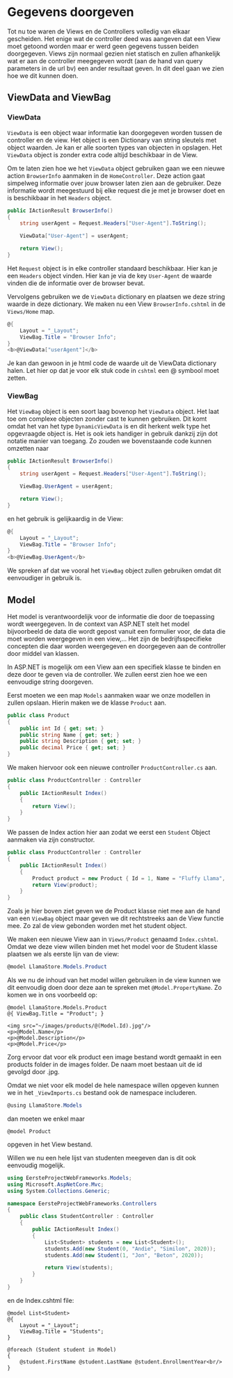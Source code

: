 # Gegevens doorgeven

Tot nu toe waren de Views en de Controllers volledig van elkaar gescheiden. Het enige wat de controller deed was aangeven dat een View moet getoond worden maar er werd geen gegevens tussen beiden doorgegeven. Views zijn normaal gezien niet statisch en zullen afhankelijk wat er aan de controller meegegeven wordt \(aan de hand van query parameters in de url bv\) een ander resultaat geven. In dit deel gaan we zien hoe we dit kunnen doen.

## ViewData and ViewBag

### ViewData

`ViewData` is een object waar informatie kan doorgegeven worden tussen de controller en de view. Het object is een Dictionary van string sleutels met object waarden. Je kan er alle soorten types van objecten in opslagen. Het `ViewData` object is zonder extra code altijd beschikbaar in de View.

Om te laten zien hoe we het `ViewData` object gebruiken gaan we een nieuwe action `BrowserInfo` aanmaken in de `HomeController`. Deze action gaat simpelweg informatie over jouw browser laten zien aan de gebruiker. Deze informatie wordt meegestuurd bij elke request die je met je browser doet en is beschikbaar in het `Headers` object.

```csharp
public IActionResult BrowserInfo()
{
    string userAgent = Request.Headers["User-Agent"].ToString();

    ViewData["User-Agent"] = userAgent;

    return View();
}
```

Het `Request` object is in elke controller standaard beschikbaar. Hier kan je een `Headers` object vinden. Hier kan je via de key `User-Agent` de waarde vinden die de informatie over de browser bevat.

Vervolgens gebruiken we de `ViewData` dictionary en plaatsen we deze string waarde in deze dictionary. We maken nu een View `BrowserInfo.cshtml` in de `Views/Home` map.

```csharp
@{
    Layout = "_Layout";
    ViewBag.Title = "Browser Info";
}
<b>@ViewData["userAgent"]</b>
```

Je kan dan gewoon in je html code de waarde uit de ViewData dictionary halen. Let hier op dat je voor elk stuk code in `cshtml` een @ symbool moet zetten.

### ViewBag

Het `ViewBag` object is een soort laag bovenop het `ViewData` object. Het laat toe om complexe objecten zonder cast te kunnen gebruiken. Dit komt omdat het van het type `DynamicViewData` is en dit herkent welk type het opgevraagde object is. Het is ook iets handiger in gebruik dankzij zijn dot notatie manier van toegang. Zo zouden we bovenstaande code kunnen omzetten naar

```csharp
public IActionResult BrowserInfo()
{
    string userAgent = Request.Headers["User-Agent"].ToString();

    ViewBag.UserAgent = userAgent;

    return View();
}
```

en het gebruik is gelijkaardig in de View:

```csharp
@{
    Layout = "_Layout";
    ViewBag.Title = "Browser Info";
}
<b>@ViewBag.UserAgent</b>
```

We spreken af dat we vooral het `ViewBag` object zullen gebruiken omdat dit eenvoudiger in gebruik is.

## Model

Het model is verantwoordelijk voor de informatie die door de toepassing wordt weergegeven. In de context van ASP.NET stelt het model bijvoorbeeld de data die wordt gepost vanuit een formulier voor, de data die moet worden weergegeven in een view,... Het zijn de bedrijfsspecifieke concepten die daar worden weergegeven en doorgegeven aan de controller door middel van klassen.

In ASP.NET is mogelijk om een View aan een specifiek klasse te binden en deze door te geven via de controller. We zullen eerst zien hoe we een eenvoudige string doorgeven.

Eerst moeten we een map `Models` aanmaken waar we onze modellen in zullen opslaan. Hierin maken we de klasse `Product` aan.

```csharp
public class Product
{
    public int Id { get; set; }
    public string Name { get; set; }
    public string Description { get; set; }
    public decimal Price { get; set; }
}
```

We maken hiervoor ook een nieuwe controller `ProductController.cs` aan.

```csharp
public class ProductController : Controller
{
    public IActionResult Index()
    {
        return View();
    }
}
```

We passen de Index action hier aan zodat we eerst een `Student` Object aanmaken via zijn constructor.

```csharp
public class ProductController : Controller
{
    public IActionResult Index()
    {
        Product product = new Product { Id = 1, Name = "Fluffy Llama", Description = "A fluffy llama that is very nice for small children", Price = 13.99M };
        return View(product);
    }
}
```

Zoals je hier boven ziet geven we de Product klasse niet mee aan de hand van een `ViewBag` object maar geven we dit rechtstreeks aan de View functie mee. Zo zal de view gebonden worden met het student object.

We maken een nieuwe View aan in `Views/Product` genaamd `Index.cshtml`. Omdat we deze view willen binden met het model voor de Student klasse plaatsen we als eerste lijn van de view:

```csharp
@model LlamaStore.Models.Product
```

Als we nu de inhoud van het model willen gebruiken in de view kunnen we dit eenvoudig doen door deze aan te spreken met `@Model.PropertyName`. Zo komen we in ons voorbeeld op:

```markup
@model LlamaStore.Models.Product
@{ ViewBag.Title = "Product"; }

<img src="~/images/products/@(Model.Id).jpg"/>
<p>@Model.Name</p>
<p>@Model.Description</p>
<p>@Model.Price</p>
```

Zorg ervoor dat voor elk product een image bestand wordt gemaakt in een products folder in de images folder. De naam moet bestaan uit de id gevolgd door .jpg.

Omdat we niet voor elk model de hele namespace willen opgeven kunnen we in het `_ViewImports.cs` bestand ook de namespace includeren.

```csharp
@using LlamaStore.Models
```

dan moeten we enkel maar

```text
@model Product
```

opgeven in het View bestand.

Willen we nu een hele lijst van studenten meegeven dan is dit ook eenvoudig mogelijk.

```csharp
using EersteProjectWebFrameworks.Models;
using Microsoft.AspNetCore.Mvc;
using System.Collections.Generic;

namespace EersteProjectWebFrameworks.Controllers
{
    public class StudentController : Controller
    {
        public IActionResult Index()
        {
            List<Student> students = new List<Student>();
            students.Add(new Student(0, "Andie", "Similon", 2020));
            students.Add(new Student(1, "Jon", "Beton", 2020));

            return View(students);
        }
    }
}
```

en de Index.cshtml file:

```markup
@model List<Student>
@{
    Layout = "_Layout";
    ViewBag.Title = "Students";
}

@foreach (Student student in Model)
{
    @student.FirstName @student.LastName @student.EnrollmentYear<br/>
}
```



